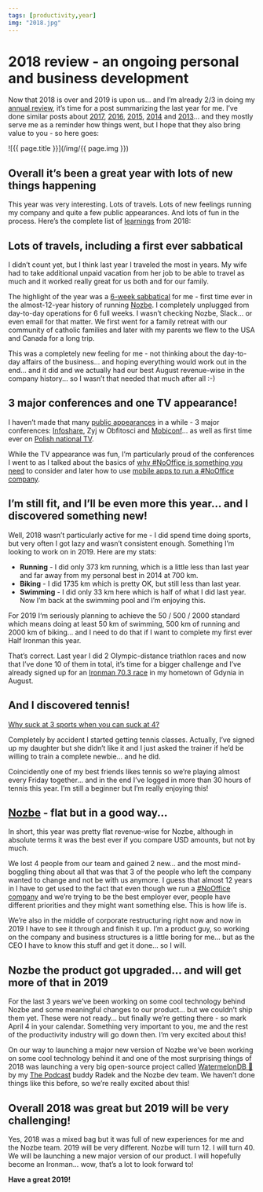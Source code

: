 ```yaml
---
tags: [productivity,year]
img: "2018.jpg"
---
```


# 2018 review - an ongoing personal and business development

Now that 2018 is over and 2019 is upon us... and I’m already 2/3 in doing my [annual review](https://sliwinski.com/annual), it’s time for a post summarizing the last year for me. I’ve done similar posts about [2017](https://sliwinski.com/2017), [2016](https://sliwinski.com/2016), [2015](https://sliwinski.com/2015), [2014](https://sliwinski.com/2014) and [2013](https://sliwinski.com/summary2013)... and they mostly serve me as a reminder how things went, but I hope that they also bring value to you - so here goes: 

<!--More-->

![{{ page.title }}](/img/{{ page.img }})

## Overall it’s been a great year with lots of new things happening

This year was very interesting. Lots of travels. Lots of new feelings running my company and quite a few public appearances. And lots of fun in the process. Here’s the complete list of [learnings](https://sliwinski.com/learnings) from 2018:

## Lots of travels, including a first ever sabbatical

I didn’t count yet, but I think last year I traveled the most in years. My wife had to take additional unpaid vacation from her job to be able to travel as much and it worked really great for us both and for our family.

The highlight of the year was a [6-week sabbatical](https://sliwinski.com/thepodcast-158) for me - first time ever in the almost-12-year history of running [Nozbe][n]. I completely unplugged from day-to-day operations for 6 full weeks. I wasn’t checking Nozbe, Slack... or even email for that matter. We first went for a family retreat with our community of catholic families and later with my parents we flew to the USA and Canada for a long trip.

This was a completely new feeling for me - not thinking about the day-to-day affairs of the business... and hoping everything would work out in the end... and it did and we actually had our best August revenue-wise in the company history... so I wasn’t that needed that much after all :-)

## 3 major conferences and one TV appearance!

I haven’t made that many [public appearances](https://sliwinski.com/where) in a while - 3 major conferences: [Infoshare](https://sliwinski.com/infoshare), Zyj w Obfitosci and [Mobiconf](https://sliwinski.com/mobiconf)... as well as first time ever on [Polish national TV](https://sliwinski.com/tvp2).

While the TV appearance was fun, I’m particularly proud of the conferences I went to as I talked about the basics of [why #NoOffice is something you need](https://sliwinski.com/infoshare) to consider and later how to use [mobile apps to run a #NoOffice company](https://sliwinski.com/mobiconfvideo).

## I’m still fit, and I’ll be even more this year... and I discovered something new!

Well, 2018 wasn’t particularly active for me - I did spend time doing sports, but very often I got lazy and wasn’t consistent enough. Something I’m looking to work on in 2019. Here are my stats:

* **Running** - I did only 373 km running, which is a little less than last year and far away from my personal best in 2014 at 700 km.
* **Biking** - I did 1735 km which is pretty OK, but still less than last year.
* **Swimming** - I did only 33 km here which is half of what I did last year. Now I’m back at the swimming pool and I’m enjoying this.

For 2019 I‘m seriously planning to achieve the 50 / 500 / 2000 standard which means doing at least 50 km of swimming, 500 km of running and 2000 km of biking... and I need to do that if I want to complete my first ever Half Ironman this year.

That’s correct. Last year I did 2 Olympic-distance triathlon races and now that I’ve done 10 of them in total, it’s time for a bigger challenge and I’ve already signed up for an [Ironman 70.3 race](https://www.ironmangdynia.pl/en) in my hometown of Gdynia in August.

## And I discovered tennis!

[Why suck at 3 sports when you can suck at 4?](https://sliwinski.com/tennis)

Completely by accident I started getting tennis classes. Actually, I’ve signed up my daughter but she didn’t like it and I just asked the trainer if he’d be willing to train a complete newbie... and he did.

Coincidently one of my best friends likes tennis so we’re playing almost every Friday together... and in the end I’ve logged in more than 30 hours of tennis this year. I’m still a beginner but I’m really enjoying this!

## [Nozbe][n] - flat but in a good way...

In short, this year was pretty flat revenue-wise for Nozbe, although in absolute terms it was the best ever if you compare USD amounts, but not by much.

We lost 4 people from our team and gained 2 new... and the most mind-boggling thing about all that was that 3 of the people who left the company wanted to change and not be with us anymore. I guess that almost 12 years in I have to get used to the fact that even though we run a [#NoOffice company](https://nooffice.org) and we’re trying to be the best employer ever, people have different priorities and they might want something else. This is how life is.

We’re also in the middle of corporate restructuring right now and now in 2019 I have to see it through and finish it up. I’m a product guy, so working on the company and business structures is a little boring for me... but as the CEO I have to know this stuff and get it done... so I will.

## Nozbe the product got upgraded... and will get more of that in 2019

For the last 3 years we’ve been working on some cool technology behind Nozbe and some meaningful changes to our product... but we couldn’t ship them yet. These were not ready... but finally we’re getting there - so mark April 4 in your calendar. Something very important to you, me and the rest of the productivity industry will go down then. I’m very excited about this!

On our way to launching a major new version of Nozbe we’ve been working on some cool technology behind it and one of the most surprising things of 2018 was launching a very big open-source project called [WatermelonDB 🍉](https://github.com/Nozbe/WatermelonDB) by my [The Podcast][p] buddy Radek and the Nozbe dev team. We haven’t done things like this before, so we’re really excited about this!

## Overall 2018 was great but 2019 will be very challenging!

Yes, 2018 was a mixed bag but it was full of new experiences for me and the Nozbe team. 2019 will be very different. Nozbe will turn 12. I will turn 40. We will be launching a new major version of our product. I will hopefully become an Ironman... wow, that’s a lot to look forward to!

**Have a great 2019!**


[n]: https://nozbe.com/
[p]: https://thepodcast.fm/